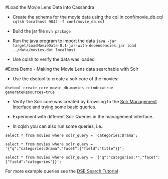 #Load the Movie Lens Data into Cassandra

* Create the schema for the movie data using the cql in conf/movie_db.cql
`cqlsh localhost 9042 -f conf/movie_db.cql`

* Build the jar file 
`mvn package`

* Run the java program to import the data
`java -jar target/LoadMovieData-0.1-jar-with-dependencies.jar load ../data/movies.dat localhost`

* Use cqlsh to verify the data was loaded


#Extra Demo - Making the Movie Lens data searchable with Solr

* Use the dsetool to create a solr core of the movies:

`dsetool create_core movie_db.movies reindex=true generateResources=true`

* Verify the Solr core was created by browsing to the [Solr Management Interface](http://localhost:8983/solr) and trying some basic queries.

* Experiment with different Solr Queries in the management interface.

* In cqlsh you can also run some queries, i.e.:

`select * from movies where solr_query = 'categories:Drama';`

`select * from movies where solr_query = '{"q":"categories:Drama","facet":{"field":"title"}}';`

`select * from movies where solr_query = '{"q":"categories:*","facet":{"field":"categories"}}';`

For more example queries see the [DSE Search Tutorial](http://docs.datastax.com/en/datastax_enterprise/4.7/datastax_enterprise/srch/srchTutCQL.html)
